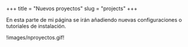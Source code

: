 +++
title = "Nuevos proyectos"
slug = "projects"
+++

En esta parte de mi página se irán añadiendo nuevas configuraciones o tutoriales de instalación.

!images/nproyectos.gif!
